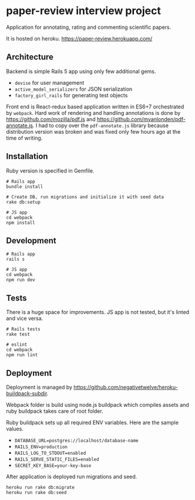 # paper-review interview project

Application for annotating, rating and commenting scientific papers.

It is hosted on heroku. https://paper-review.herokuapp.com/

Architecture
------------

Backend is simple Rails 5 app using only few additional gems.
- `devise` for user management
- `active_model_serializers` for JSON serialization
- `factory_girl_rails` for generating test objects

Front end is React-redux based application written in ES6+7 orchestrated by `webpack`. Hard work of rendering and handling annotations is done by https://github.com/mozilla/pdf.js and https://github.com/mvanlonden/pdf-annotate.js. I had to copy over the `pdf-annotate.js` library because distribution version was broken and was fixed only few hours ago at the time of writing.

Installation
------------

Ruby version is specified in Gemfile.

```
# Rails app
bundle install

# Create DB, run migrations and initialize it with seed data
rake db:setup

# JS app
cd webpack
npm install
```

Development
-----------

```
# Rails app
rails s

# JS app
cd webpack
npm run dev
```

Tests
-----

There is a huge space for improvements. JS app is not tested, but it's linted and vice versa.

```
# Rails tests
rake test

# eslint
cd webpack
npm run lint
```

Deployment
----------

Deployment is managed by https://github.com/negativetwelve/heroku-buildpack-subdir.

Webpack folder is build using node.js buildpack which compiles assets and ruby buildpack takes care of root folder.

Ruby buildpack sets up all required ENV variables. Here are the sample values.
- `DATABASE_URL=postgres://localhost/database-name`
- `RAILS_ENV=production`
- `RAILS_LOG_TO_STDOUT=enabled`
- `RAILS_SERVE_STATIC_FILES=enabled`
- `SECRET_KEY_BASE=your-key-base`


After application is deployed run migrations and seed.
```
heroku run rake db:migrate
heroku run rake db:seed
```

